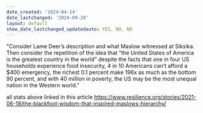 ```yaml
---
date_created: '2024-04-14'
date_lastchanged: '2024-09-20'
layout: default
show_date_lastchanged_updatedauto: YES, NO, NO
---
```

"Consider Lame Deer’s description and what Maslow witnessed at Siksika. Then consider the repetition of the idea that “the United States of America is the greatest country in the world” despite the facts that one in four US households experience food insecurity, 4 in 10 Americans can’t afford a $400 emergency, the richest 0.1 percent make 196x as much as the bottom 90 percent, and with 40 million in poverty, the US may be the most unequal nation in the Western world."

all stats above linked in this article https://www.resilience.org/stories/2021-06-18/the-blackfoot-wisdom-that-inspired-maslows-hierarchy/
